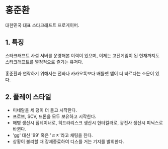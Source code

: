 # 홍준환
대한민국 대표 스타크래프트 프로게이머. 

## 1. 특징
스타크래프트 사설 서버를 운영해본 이력이 있으며, 이제는 고전게임이 된 현재까지도 스타크래프트를 열정적으로 즐기는 유저다.<br /><br />
홍준환과 연락하기 위해서는 전화나 카카오톡보다 배틀넷 앱이 더 빠르다는 소문이 있다.<br />

## 2. 플레이 스타일
- 미네랄을 세 덩이 더 들고 시작한다.
- 프로브, SCV, 드론을 모두 보유하고 시작한다.
- 해병 생산시 짐레이너로, 히드라리스크 생산시 헌터킬러로, 광전사 생산시 피닉스로 바뀐다.
- 'gg' 대신 '99' 혹은 'ㄵㅈ'라고 채팅을 친다.
- 상황이 불리할 때 강제종료하여 디스를 거는 기지를 발휘한다.
